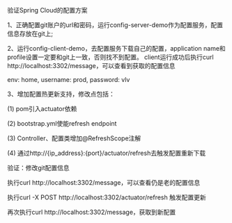 验证Spring Cloud的配置方案

1、正确配置git账户的url和密码，运行config-server-demo作为配置服务，配置信息存放在git上;

2、运行config-client-demo，去配置服务下载自己的配置，application name和profile设置一定要和git上一致，否则找不到配置。
   client运行成功后执行curl http://localhost:3302/message，可以查看到获取的配置信息
   
   
   env: home, username: prod, password: vlv
   
   
3、增加配置热更新支持，修改点包括：

   (1) pom引入actuator依赖
   
   (2) bootstrap.yml使能refresh endpoint
   
   (3) Controller、配置类增加@RefreshScope注解
   
   (4) 通过http://{ip_address}:{port}/actuator/refresh去触发配置重新下载
   
   验证：修改git配置信息
   
   执行curl http://localhost:3302/message，可以查看仍是老的配置信息
   
   执行curl -X POST http://localhost:3302/actuator/refresh 触发配置更新
   
   再次执行curl http://localhost:3302/message，获取到新配置
 
